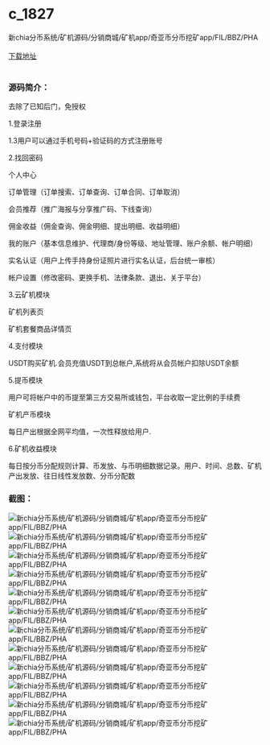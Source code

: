# c_1827
新chia分币系统/矿机源码/分销商城/矿机app/奇亚币分币挖矿app/FIL/BBZ/PHA
<br/></br>
[下载地址](https://www.uuid2.com/1827.html "下载地址")
<br/></br>
<h3>源码简介：</h3>
<p>去除了已知后门，免授权<p>
<p>1.登录注册<p>
<p>1.3用户可以通过手机号码+验证码的方式注册账号<p>
<p>2.找回密码<p>
<p>个人中心<p>
<p>订单管理（订单搜索、订单查询、订单合同、订单取消）<p>
<p>会员推荐（推广海报与分享推广码、下线查询）<p>
<p>佣金收益（佣金查询、佣金明细、提出明细、收益明细）<p>
<p>我的账户（基本信息维护、代理商/身份等级、地址管理、账户余额、帐户明细）<p>
<p>实名认证（用户上传手持身份证照片进行实名认证，后台统一审核）<p>
<p>帐户设置（修改密码、更换手机、法律条款、退出、关于平台）<p>
<p>3.云矿机模块<p>
<p>矿机列表页<p>
<p>矿机套餐商品详情页<p>
<p>4.支付模块<p>
<p>USDT购买矿机.会员充值USDT到总帐户,系统将从会员帐户扣除USDT余额<p>
<p>5.提币模块<p>
<p>用户可将帐户中的币提至第三方交易所或钱包，平台收取一定比例的手续费<p>
<p>矿机产币模块<p>
<p>每日产出根据全网平均值，一次性释放给用户.<p>
<p>6.矿机收益模块<p>
<p>每日按分币分配规则计算、币发放、与币明细数据记录。用户、时间、总数、矿机产出发放、往日线性发放数、分币分配数<p>
<h3>截图：</h3>
<img src="https://www.uuid2.com/wp-content/uploads/img/uimage/26071636612930.png" alt="新chia分币系统/矿机源码/分销商城/矿机app/奇亚币分币挖矿app/FIL/BBZ/PHA"><img src="https://www.uuid2.com/wp-content/uploads/img/uimage/99451636612930.png" alt="新chia分币系统/矿机源码/分销商城/矿机app/奇亚币分币挖矿app/FIL/BBZ/PHA"><img src="https://www.uuid2.com/wp-content/uploads/img/uimage/47441636612931.png" alt="新chia分币系统/矿机源码/分销商城/矿机app/奇亚币分币挖矿app/FIL/BBZ/PHA"><img src="https://www.uuid2.com/wp-content/uploads/img/uimage/46071636612932.png" alt="新chia分币系统/矿机源码/分销商城/矿机app/奇亚币分币挖矿app/FIL/BBZ/PHA"><img src="https://www.uuid2.com/wp-content/uploads/img/uimage/63491636612932.png" alt="新chia分币系统/矿机源码/分销商城/矿机app/奇亚币分币挖矿app/FIL/BBZ/PHA"><img src="https://www.uuid2.com/wp-content/uploads/img/uimage/55721636612933.png" alt="新chia分币系统/矿机源码/分销商城/矿机app/奇亚币分币挖矿app/FIL/BBZ/PHA"><img src="https://www.uuid2.com/wp-content/uploads/img/uimage/13711636612934.png" alt="新chia分币系统/矿机源码/分销商城/矿机app/奇亚币分币挖矿app/FIL/BBZ/PHA"><img src="https://www.uuid2.com/wp-content/uploads/img/uimage/6731636612934.png" alt="新chia分币系统/矿机源码/分销商城/矿机app/奇亚币分币挖矿app/FIL/BBZ/PHA"><img src="https://www.uuid2.com/wp-content/uploads/img/uimage/15481636612935.png" alt="新chia分币系统/矿机源码/分销商城/矿机app/奇亚币分币挖矿app/FIL/BBZ/PHA"><img src="https://www.uuid2.com/wp-content/uploads/img/uimage/3571636612936.png" alt="新chia分币系统/矿机源码/分销商城/矿机app/奇亚币分币挖矿app/FIL/BBZ/PHA"><img src="https://www.uuid2.com/wp-content/uploads/img/uimage/63381636612936.png" alt="新chia分币系统/矿机源码/分销商城/矿机app/奇亚币分币挖矿app/FIL/BBZ/PHA"><img src="https://www.uuid2.com/wp-content/uploads/img/uimage/47271636612937.png" alt="新chia分币系统/矿机源码/分销商城/矿机app/奇亚币分币挖矿app/FIL/BBZ/PHA">
